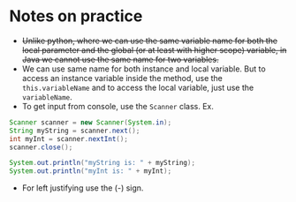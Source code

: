 # Notes on practice

* ~~Unlike python, where we can use the same variable name for both the local parameter and the global (or at least with higher scope) variable, in Java we cannot use the same name for two variables.~~
* We can use same name for both instance and local variable. But to access an instance variable inside the method, use the `this.variableName` and to access the local variable, just use the `variableName`.
* To get input from console, use the `Scanner` class. Ex.

```java
Scanner scanner = new Scanner(System.in);
String myString = scanner.next();
int myInt = scanner.nextInt();
scanner.close();

System.out.println("myString is: " + myString);
System.out.println("myInt is: " + myInt);
```

* For left justifying use the (-) sign.
